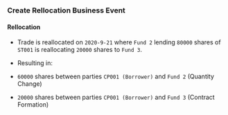 ### Create Rellocation Business Event

#### Rellocation
- Trade is reallocated on `2020-9-21` where `Fund 2` lending `80000` shares of `ST001` is reallocating `20000` shares to `Fund 3`.
  
- Resulting in:
- `60000` shares between parties `CP001 (Borrower)` and `Fund 2` (Quantity Change)
- `20000` shares between parties `CP001 (Borrower)` and `Fund 3` (Contract Formation)
